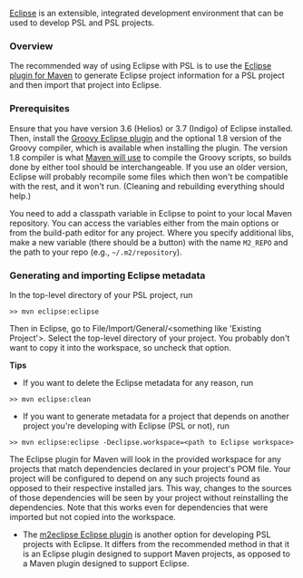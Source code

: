 [Eclipse](http://www.eclipse.org) is an extensible, integrated development environment that can be used to develop PSL and PSL projects.

### Overview

The recommended way of using Eclipse with PSL is to use the [Eclipse plugin for Maven](http://maven.apache.org/plugins/maven-eclipse-plugin/) to generate Eclipse project information for a PSL project and then import that project into Eclipse.

### Prerequisites
Ensure that you have version 3.6 (Helios) or 3.7 (Indigo) of Eclipse installed. Then, install the [Groovy Eclipse plugin](http://groovy.codehaus.org/Eclipse+Plugin) and the optional 1.8 version of the Groovy compiler, which is available when installing the plugin. The version 1.8 compiler is what [Maven will use](http://groovy.codehaus.org/Groovy-Eclipse+compiler+plugin+for+Maven) to compile the Groovy scripts, so builds done by either tool should be interchangeable. If you use an older version, Eclipse will probably recompile some files which then won't be compatible with the rest, and it won't run. (Cleaning and rebuilding everything should help.)

You need to add a classpath variable in Eclipse to point to your local Maven repository. You can access the variables either from the main options or from the build-path editor for any project. Where you specify additional libs, make a new variable (there should be a button) with the name `M2_REPO` and the path to your repo (e.g., `~/.m2/repository`).

### Generating and importing Eclipse metadata
In the top-level directory of your PSL project, run

```
>> mvn eclipse:eclipse
```

Then in Eclipse, go to File/Import/General/\<something like 'Existing Project'\>. Select the top-level directory of your project. You probably don't want to copy it into the workspace, so uncheck that option.

**Tips**

* If you want to delete the Eclipse metadata for any reason, run

```
>> mvn eclipse:clean
```

* If you want to generate metadata for a project that depends on another project you're developing with Eclipse (PSL or not), run

```
>> mvn eclipse:eclipse -Declipse.workspace=<path to Eclipse workspace>
```

The Eclipse plugin for Maven will look in the provided workspace for any projects that match dependencies declared in your project's POM file. Your project will be configured to depend on any such projects found as opposed to their respective installed jars. This way, changes to the sources of those dependencies will be seen by your project without reinstalling the dependencies. Note that this works even for dependencies that were imported but not copied into the workspace.

* The [m2eclipse Eclipse plugin](http://www.eclipse.org/m2e/) is another option for developing PSL projects with Eclipse. It differs from the recommended method in that it is an Eclipse plugin designed to support Maven projects, as opposed to a Maven plugin designed to support Eclipse.